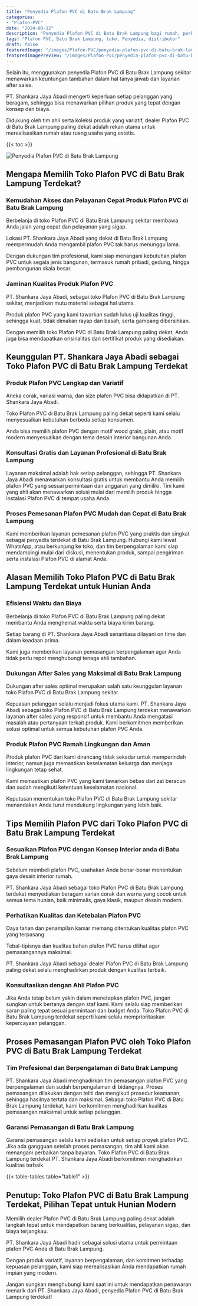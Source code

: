 ```yaml
---
title: "Penyedia Plafon PVC di Batu Brak Lampung"
categories:
- "Plafon-PVC"
date: "2024-08-12"
description: "Penyedia Plafon PVC di Batu Brak Lampung bagi rumah, perkantoran, dan gerai. Produk terbaik, variasi motif, warna elegan, dengan layanan instalasi oleh tenaga ahli ahli dan garansi resmi!|Jasa distribusi Plafon PVC di Batu Brak Lampung bagi keperluan tempat tinggal, kantor, atau gerai, dengan produk berkualitas dan pemasangan oleh tim berpengalaman dan kepastian resmi.|Alternatif Plafon PVC di Batu Brak Lampung yang terpercaya untuk hunian, perkantoran, dan gerai, bersama produk unggulan dan pemasangan oleh tenaga ahli berpengalaman serta garansi resmi.|Distribusi Plafon PVC di Batu Brak Lampung bagi rumah, perkantoran, serta gerai, beserta produk unggulan dan penempatan oleh tim profesional, disertai dengan jaminan resmi.}"
tags: "Plafon PVC, Batu Brak Lampung, toko, Penyedia, distributor"
draft: false
featuredImage: "/images/Plafon-PVC/penyedia-plafon-pvc-di-batu-brak-lampung.png"
featuredImagePreview: "/images/Plafon-PVC/penyedia-plafon-pvc-di-batu-brak-lampung.png"
---
```


Selain itu, menggunakan penyedia Plafon PVC di Batu Brak Lampung sekitar menawarkan keuntungan tambahan dalam hal tanya jawab dan layanan after sales.

PT. Shankara Jaya Abadi mengerti keperluan setiap pelanggan yang beragam, sehingga bisa menawarkan pilihan produk yang tepat dengan konsep dan biaya.

Didukung oleh tim ahli serta koleksi produk yang variatif, dealer Plafon PVC di Batu Brak Lampung paling dekat adalah rekan utama untuk merealisasikan rumah atau ruang usaha yang estetis.

{{< toc >}}

![Penyedia Plafon PVC di Batu Brak Lampung](/images/Plafon-PVC/Penyedia-Plafon-PVC-di-Batu-Brak-Lampung.png)

## Mengapa Memilih Toko Plafon PVC di Batu Brak Lampung Terdekat?

### Kemudahan Akses dan Pelayanan Cepat Produk Plafon PVC di Batu Brak Lampung

Berbelanja di toko Plafon PVC di Batu Brak Lampung sekitar membawa Anda jalan yang cepat dan pelayanan yang sigap.

Lokasi PT. Shankara Jaya Abadi yang dekat di Batu Brak Lampung mempermudah Anda mengambil plafon PVC tak harus menunggu lama.

Dengan dukungan tim profesional, kami siap menangani kebutuhan plafon PVC untuk segala jenis bangunan, termasuk rumah pribadi, gedung, hingga pembangunan skala besar.

### Jaminan Kualitas Produk Plafon PVC

PT. Shankara Jaya Abadi, sebagai toko Plafon PVC di Batu Brak Lampung sekitar, menjadikan mutu material sebagai hal utama.

Produk plafon PVC yang kami tawarkan sudah lulus uji kualitas tinggi, sehingga kuat, tidak dimakan rayap dan basah, serta gampang dibersihkan.

Dengan memilih toko Plafon PVC di Batu Brak Lampung paling dekat, Anda juga bisa mendapatkan orisinalitas dan sertifikat produk yang disediakan.

## Keunggulan PT. Shankara Jaya Abadi sebagai Toko Plafon PVC di Batu Brak Lampung Terdekat

### Produk Plafon PVC Lengkap dan Variatif

Aneka corak, variasi warna, dan size plafon PVC bisa didapatkan di PT. Shankara Jaya Abadi.

Toko Plafon PVC di Batu Brak Lampung paling dekat seperti kami selalu menyesuaikan kebutuhan berbeda setiap konsumen.

Anda bisa memilih plafon PVC dengan motif wood grain, plain, atau motif modern menyesuaikan dengan tema desain interior bangunan Anda.

### Konsultasi Gratis dan Layanan Profesional di Batu Brak Lampung

Layanan maksimal adalah hak setiap pelanggan, sehingga PT. Shankara Jaya Abadi menawarkan konsultasi gratis untuk membantu Anda memilih plafon PVC yang sesuai permintaan dan anggaran yang dimiliki. Tim kami yang ahli akan menawarkan solusi mulai dari memilih produk hingga instalasi Plafon PVC di tempat usaha Anda.

### Proses Pemesanan Plafon PVC Mudah dan Cepat di Batu Brak Lampung

Kami memberikan layanan pemesanan plafon PVC yang praktis dan singkat sebagai penyedia terdekat di Batu Brak Lampung. Hubungi kami lewat WhatsApp, atau berkunjung ke toko, dan tim berpengalaman kami siap mendampingi mulai dari diskusi, menentukan produk, sampai pengiriman serta instalasi Plafon PVC di alamat Anda.

## Alasan Memilih Toko Plafon PVC di Batu Brak Lampung Terdekat untuk Hunian Anda

### Efisiensi Waktu dan Biaya

Berbelanja di toko Plafon PVC di Batu Brak Lampung paling dekat membantu Anda menghemat waktu serta biaya kirim barang.

Setiap barang di PT. Shankara Jaya Abadi senantiasa dilayani on time dan dalam keadaan prima.

Kami juga memberikan layanan pemasangan berpengalaman agar Anda tidak perlu repot menghubungi tenaga ahli tambahan.

### Dukungan After Sales yang Maksimal di Batu Brak Lampung

Dukungan after sales optimal merupakan salah satu keunggulan layanan toko Plafon PVC di Batu Brak Lampung sekitar.

Kepuasan pelanggan selalu menjadi fokus utama kami. PT. Shankara Jaya Abadi sebagai toko Plafon PVC di Batu Brak Lampung terdekat menawarkan layanan after sales yang responsif untuk membantu Anda mengatasi masalah atau pertanyaan terkait produk. Kami berkomitmen memberikan solusi optimal untuk semua kebutuhan plafon PVC Anda.

### Produk Plafon PVC Ramah Lingkungan dan Aman

Produk plafon PVC dari kami dirancang tidak sekadar untuk memperindah interior, namun juga memastikan keselamatan keluarga dan menjaga lingkungan tetap sehat.

Kami memastikan plafon PVC yang kami tawarkan bebas dari zat beracun dan sudah mengikuti ketentuan keselamatan nasional.

Keputusan menentukan toko Plafon PVC di Batu Brak Lampung sekitar menandakan Anda turut mendukung lingkungan yang lebih baik.

## Tips Memilih Plafon PVC dari Toko Plafon PVC di Batu Brak Lampung Terdekat

### Sesuaikan Plafon PVC dengan Konsep Interior anda di Batu Brak Lampung

Sebelum membeli plafon PVC, usahakan Anda benar-benar menentukan gaya desain interior rumah.

PT. Shankara Jaya Abadi sebagai toko Plafon PVC di Batu Brak Lampung terdekat menyediakan beragam varian corak dan warna yang cocok untuk semua tema hunian, baik minimalis, gaya klasik, maupun desain modern.

### Perhatikan Kualitas dan Ketebalan Plafon PVC

Daya tahan dan penampilan kamar memang ditentukan kualitas plafon PVC yang terpasang.

Tebal-tipisnya dan kualitas bahan plafon PVC harus dilihat agar pemasangannya maksimal.

PT. Shankara Jaya Abadi sebagai dealer Plafon PVC di Batu Brak Lampung paling dekat selalu menghadirkan produk dengan kualitas terbaik.

### Konsultasikan dengan Ahli Plafon PVC

Jika Anda tetap belum yakin dalam menetapkan plafon PVC, jangan sungkan untuk bertanya dengan staf kami. Kami selalu siap memberikan saran paling tepat sesuai permintaan dan budget Anda. Toko Plafon PVC di Batu Brak Lampung terdekat seperti kami selalu memprioritaskan kepercayaan pelanggan.

## Proses Pemasangan Plafon PVC oleh Toko Plafon PVC di Batu Brak Lampung Terdekat

### Tim Profesional dan Berpengalaman di Batu Brak Lampung

PT. Shankara Jaya Abadi menghadirkan tim pemasangan plafon PVC yang berpengalaman dan sudah berpengalaman di bidangnya. Proses pemasangan dilakukan dengan teliti dan mengikuti prosedur keamanan, sehingga hasilnya tertata dan maksimal. Sebagai toko Plafon PVC di Batu Brak Lampung terdekat, kami berkomitmen menghadirkan kualitas pemasangan maksimal untuk setiap pelanggan.

### Garansi Pemasangan di Batu Brak Lampung

Garansi pemasangan selalu kami sediakan untuk setiap proyek plafon PVC. Jika ada gangguan setelah proses pemasangan, tim ahli kami akan menangani perbaikan tanpa bayaran. Toko Plafon PVC di Batu Brak Lampung terdekat PT. Shankara Jaya Abadi berkomitmen menghadirkan kualitas terbaik.

{{< table-tables table="table1" >}}

## Penutup: Toko Plafon PVC di Batu Brak Lampung Terdekat, Pilihan Tepat untuk Hunian Modern

Memilih dealer Plafon PVC di Batu Brak Lampung paling dekat adalah langkah tepat untuk mendapatkan barang berkualitas, pelayanan sigap, dan biaya terjangkau.

PT. Shankara Jaya Abadi hadir sebagai solusi utama untuk permintaan plafon PVC Anda di Batu Brak Lampung.

Dengan produk variatif, layanan berpengalaman, dan komitmen terhadap kepuasan pelanggan, kami siap merealisasikan Anda mendapatkan rumah impian yang modern.

Jangan sungkan menghubungi kami saat ini untuk mendapatkan penawaran menarik dari PT. Shankara Jaya Abadi, penyedia Plafon PVC di Batu Brak Lampung terdekat!
